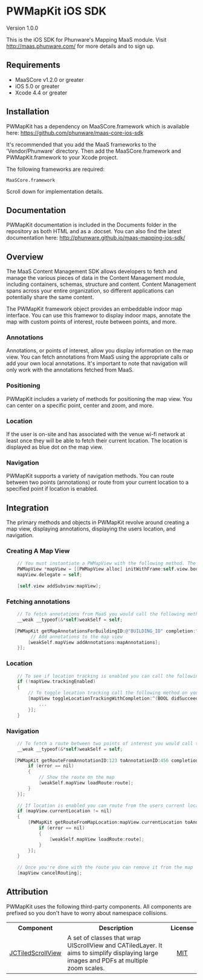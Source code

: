 PWMapKit iOS SDK
==================

Version 1.0.0

This is the iOS SDK for Phunware's Mapping MaaS module. Visit http://maas.phunware.com/ for more details and to sign up.



Requirements
------------

- MaaSCore v1.2.0 or greater
- iOS 5.0 or greater
- Xcode 4.4 or greater



Installation
------------

PWMapKit has a dependency on MaaSCore.framework which is available here: https://github.com/phunware/maas-core-ios-sdk

It's recommended that you add the MaaS frameworks to the 'Vendor/Phunware' directory. Then add the MaaSCore.framework and PWMapKit.framework to your Xcode project.

The following frameworks are required:
````
MaaSCore.framework
````

Scroll down for implementation details.



Documentation
------------

PWMapKit documentation is included in the Documents folder in the repository as both HTML and as a .docset. You can also find the latest documentation here: http://phunware.github.io/maas-mapping-ios-sdk/


Overview
-----------

The MaaS Content Management SDK allows developers to fetch and manage the various pieces of data in the Content Management module, including containers, schemas, structure and content. Content Management spans across your entire organization, so different applications can potentially share the same content.

The PWMapKit framework object provides an embeddable indoor map interface. You can use this framewor to display indoor maps, annotate the map with custom points of interest, route between points, and more.


### Annotations

Annotations, or points of interest, allow you display information on the map view. You can fetch annotations from MaaS using the appropriate calls or add your own local annotations. It's important to note that navigation will only work with the annotations fetched from MaaS.

### Positioning

PWMapKit includes a variety of methods for positioning the map view. You can center on a specific point, center and zoom, and more.

### Location

If the user is on-site and has associated with the venue wi-fi network at least once they will be able to fetch their current location. The location is displayed as blue dot on the map view.

### Navigation

PWMapKit supports a variety of navigation methods. You can route between two points (annotations) or route from your current location to a specified point if location is enabled.


Integration
-----------

The primary methods and objects in PWMapKit revolve around creating a map view, displaying annotations, displaying the users location, and navigation.

### Creating A Map View

````objective-c
	// You must instantiate a PWMapView with the following method. The building ID and venue ID can be found in the MaaS Portal. It's important to set the delegate if you want to be notified of map view events.
    PWMapView *mapView = [[PWMapView alloc] initWithFrame:self.view.bounds buildingID:@"BUILDING_ID" venueID:@"VENUE_ID"];
    mapView.delegate = self;
    
    [self.view addSubview:mapView];
````

### Fetching annotations

````objective-c
	// To fetch annotations from MaaS you would call the following method
    __weak __typeof(&*self)weakSelf = self;
    
   [PWMapKit getMapAnnotationsForBuildingID:@"BUILDING_ID" completion:^(NSArray *mapAnnotations, NSError *error) {
    	 // Add annotations to the map view
        [weakSelf.mapView addAnnotations:mapAnnotations];
    }];
````

### Location

````objective-c
	// To see if location tracking is enabled you can call the following method
    if (!mapView.trackingEnabled)
    {
        // To toggle location tracking call the following method on your PWMapView object
        [mapView toggleLocationTrackingWithCompletion:^(BOOL didSucceed, NSError *error) {
            ...
        }];
    }
````

### Navigation

````objective-c
	// To fetch a route between two points of interest you would call the following method
    __weak __typeof(&*self)weakSelf = self;
    
   [PWMapKit getRouteFromAnnotationID:123 toAnnotationID:456 completion:^(PWRoute *route, NSError *error) {
        if (error == nil)
        {
            // Show the route on the map
            [weakSelf.mapView loadRoute:route];
        }
    }];
    
    // If location is enabled you can route from the users current location
    if (mapView.currentLocation != nil)
    {
        [PWMapKit getRouteFromMapLocation:mapView.currentLocation toAnnotationID:123 completion:^(PWRoute *route, NSError *error) {
            if (error == nil)
            {
                [weakSelf.mapView loadRoute:route];
            }
        }];
    }
    
    // Once you're done with the route you can remove it from the map
    [mapView cancelRouting];
````

Attribution
-----------
PWMapKit uses the following third-party components. All components are prefixed so you don't have to worry about namespace collisions.

<table>
  <tr>
  <th style="text-align:center;">Component</th>
  <th style="text-align:center;">Description</th>
  <th style="text-align:center;">License</th>
  </tr>
  <tr>
    <td><a href="https://github.com/jessedc/JCTiledScrollView">JCTiledScrollView</a></td>
    <td>
     A set of classes that wrap UIScrollView and CATiledLayer. It aims to simplify displaying large images and PDFs at multiple zoom scales.
    </td>
    <td style="text-align:center;""><a href="https://github.com/jessedc/JCTiledScrollView/blob/master/LICENCE.txt">MIT</a>
    </td>
  </tr>
</table>
